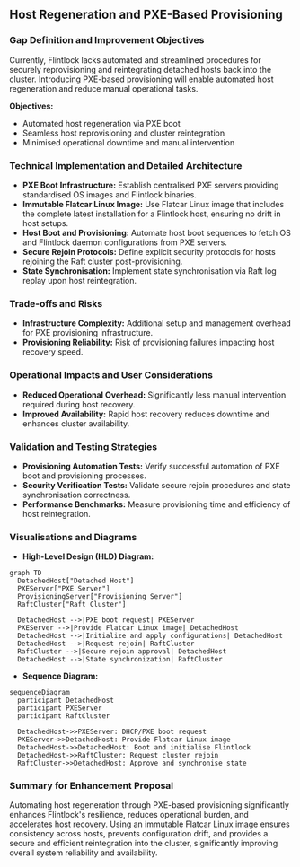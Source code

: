 ## Host Regeneration and PXE-Based Provisioning

### Gap Definition and Improvement Objectives

Currently, Flintlock lacks automated and streamlined procedures for securely reprovisioning and reintegrating detached hosts back into the cluster. Introducing PXE-based provisioning will enable automated host regeneration and reduce manual operational tasks.

**Objectives:**

* Automated host regeneration via PXE boot
* Seamless host reprovisioning and cluster reintegration
* Minimised operational downtime and manual intervention

### Technical Implementation and Detailed Architecture

* **PXE Boot Infrastructure:** Establish centralised PXE servers providing standardised OS images and Flintlock binaries.
* **Immutable Flatcar Linux Image:** Use Flatcar Linux image that includes the complete latest installation for a Flintlock host, ensuring no drift in host setups.
* **Host Boot and Provisioning:** Automate host boot sequences to fetch OS and Flintlock daemon configurations from PXE servers.
* **Secure Rejoin Protocols:** Define explicit security protocols for hosts rejoining the Raft cluster post-provisioning.
* **State Synchronisation:** Implement state synchronisation via Raft log replay upon host reintegration.

### Trade-offs and Risks

* **Infrastructure Complexity:** Additional setup and management overhead for PXE provisioning infrastructure.
* **Provisioning Reliability:** Risk of provisioning failures impacting host recovery speed.

### Operational Impacts and User Considerations

* **Reduced Operational Overhead:** Significantly less manual intervention required during host recovery.
* **Improved Availability:** Rapid host recovery reduces downtime and enhances cluster availability.

### Validation and Testing Strategies

* **Provisioning Automation Tests:** Verify successful automation of PXE boot and provisioning processes.
* **Security Verification Tests:** Validate secure rejoin procedures and state synchronisation correctness.
* **Performance Benchmarks:** Measure provisioning time and efficiency of host reintegration.

### Visualisations and Diagrams

* **High-Level Design (HLD) Diagram:**

```mermaid
graph TD
  DetachedHost["Detached Host"]
  PXEServer["PXE Server"]
  ProvisioningServer["Provisioning Server"]
  RaftCluster["Raft Cluster"]

  DetachedHost -->|PXE boot request| PXEServer
  PXEServer -->|Provide Flatcar Linux image| DetachedHost
  DetachedHost -->|Initialize and apply configurations| DetachedHost
  DetachedHost -->|Request rejoin| RaftCluster
  RaftCluster -->|Secure rejoin approval| DetachedHost
  DetachedHost -->|State synchronization| RaftCluster
```

* **Sequence Diagram:**

```mermaid
sequenceDiagram
  participant DetachedHost
  participant PXEServer
  participant RaftCluster

  DetachedHost->>PXEServer: DHCP/PXE boot request
  PXEServer->>DetachedHost: Provide Flatcar Linux image
  DetachedHost->>DetachedHost: Boot and initialise Flintlock
  DetachedHost->>RaftCluster: Request cluster rejoin
  RaftCluster->>DetachedHost: Approve and synchronise state
```

### Summary for Enhancement Proposal

Automating host regeneration through PXE-based provisioning significantly enhances Flintlock's resilience, reduces operational burden, and accelerates host recovery. Using an immutable Flatcar Linux image ensures consistency across hosts, prevents configuration drift, and provides a secure and efficient reintegration into the cluster, significantly improving overall system reliability and availability.

